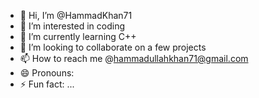 - 👋 Hi, I’m @HammadKhan71
- 👀 I’m interested in coding
- 🌱 I’m currently learning C++
- 💞️ I’m looking to collaborate on a few projects
- 📫 How to reach me @hammadullahkhan71@gmail.com
- 😄 Pronouns:
- ⚡ Fun fact: ...

<!---
HammadKhan71/HammadKhan71 is a ✨ special ✨ repository because its `README.md` (this file) appears on your GitHub profile.
You can click the Preview link to take a look at your changes.
--->
